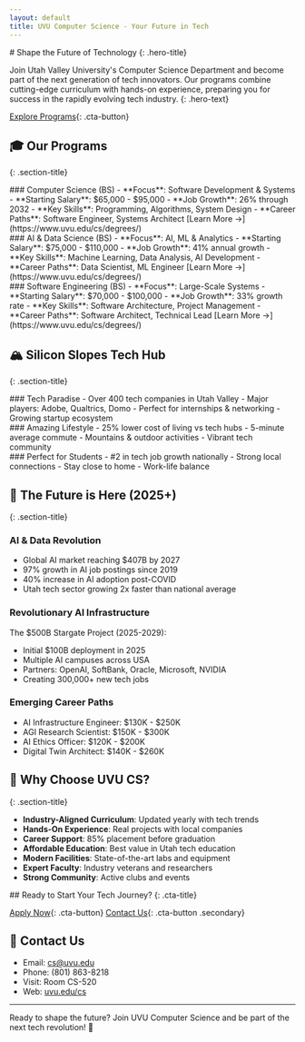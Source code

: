 ```yaml
---
layout: default
title: UVU Computer Science - Your Future in Tech
---
```


<div class="hero-section" markdown="1">
# Shape the Future of Technology
{: .hero-title}

Join Utah Valley University's Computer Science Department and become part of the next generation of tech innovators. Our programs combine cutting-edge curriculum with hands-on experience, preparing you for success in the rapidly evolving tech industry.
{: .hero-text}

[Explore Programs](https://www.uvu.edu/cs/degrees/){: .cta-button}
</div>

## 🎓 Our Programs
{: .section-title}

<div class="program-cards" markdown="1">

<div class="program-card" markdown="1">
### Computer Science (BS)
- **Focus**: Software Development & Systems
- **Starting Salary**: $65,000 - $95,000
- **Job Growth**: 26% through 2032
- **Key Skills**: Programming, Algorithms, System Design
- **Career Paths**: Software Engineer, Systems Architect
[Learn More →](https://www.uvu.edu/cs/degrees/)
</div>

<div class="program-card" markdown="1">
### AI & Data Science (BS)
- **Focus**: AI, ML & Analytics
- **Starting Salary**: $75,000 - $110,000
- **Job Growth**: 41% annual growth
- **Key Skills**: Machine Learning, Data Analysis, AI Development
- **Career Paths**: Data Scientist, ML Engineer
[Learn More →](https://www.uvu.edu/cs/degrees/)
</div>

<div class="program-card" markdown="1">
### Software Engineering (BS)
- **Focus**: Large-Scale Systems
- **Starting Salary**: $70,000 - $100,000
- **Job Growth**: 33% growth rate
- **Key Skills**: Software Architecture, Project Management
- **Career Paths**: Software Architect, Technical Lead
[Learn More →](https://www.uvu.edu/cs/degrees/)
</div>

</div>

## 🏔️ Silicon Slopes Tech Hub
{: .section-title}

<div class="feature-cards" markdown="1">

<div class="feature-card" markdown="1">
### Tech Paradise
- Over 400 tech companies in Utah Valley
- Major players: Adobe, Qualtrics, Domo
- Perfect for internships & networking
- Growing startup ecosystem
</div>

<div class="feature-card" markdown="1">
### Amazing Lifestyle
- 25% lower cost of living vs tech hubs
- 5-minute average commute
- Mountains & outdoor activities
- Vibrant tech community
</div>

<div class="feature-card" markdown="1">
### Perfect for Students
- #2 in tech job growth nationally
- Strong local connections
- Stay close to home
- Work-life balance
</div>

</div>

## 🚀 The Future is Here (2025+)
{: .section-title}

<div class="future-section" markdown="1">

### AI & Data Revolution
- Global AI market reaching $407B by 2027
- 97% growth in AI job postings since 2019
- 40% increase in AI adoption post-COVID
- Utah tech sector growing 2x faster than national average

### Revolutionary AI Infrastructure
The $500B Stargate Project (2025-2029):
- Initial $100B deployment in 2025
- Multiple AI campuses across USA
- Partners: OpenAI, SoftBank, Oracle, Microsoft, NVIDIA
- Creating 300,000+ new tech jobs

### Emerging Career Paths
- AI Infrastructure Engineer: $130K - $250K
- AGI Research Scientist: $150K - $300K
- AI Ethics Officer: $120K - $200K
- Digital Twin Architect: $140K - $260K

</div>

## 🌟 Why Choose UVU CS?
{: .section-title}

<div class="benefits-section" markdown="1">

- **Industry-Aligned Curriculum**: Updated yearly with tech trends
- **Hands-On Experience**: Real projects with local companies
- **Career Support**: 85% placement before graduation
- **Affordable Education**: Best value in Utah tech education
- **Modern Facilities**: State-of-the-art labs and equipment
- **Expert Faculty**: Industry veterans and researchers
- **Strong Community**: Active clubs and events

</div>

<div class="cta-section" markdown="1">
## Ready to Start Your Tech Journey?
{: .cta-title}

[Apply Now](https://www.uvu.edu/admissions/){: .cta-button} [Contact Us](https://www.uvu.edu/cs/){: .cta-button .secondary}
</div>

## 📱 Contact Us

- Email: [cs@uvu.edu](mailto:cs@uvu.edu)
- Phone: (801) 863-8218
- Visit: Room CS-520
- Web: [uvu.edu/cs](https://www.uvu.edu/cs)

---

Ready to shape the future? Join UVU Computer Science and be part of the next tech revolution! 🚀 